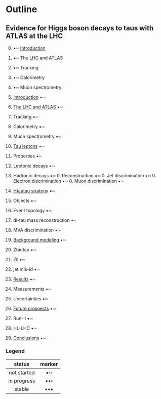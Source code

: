 # Outline

## Evidence for Higgs boson decays to taus with ATLAS at the LHC

0. :black_small_square::white_small_square::white_small_square: [Introduction](tex/introduction.tex)
0. :black_small_square::white_small_square::white_small_square: [The LHC and ATLAS](tex/)           
  0. :black_small_square::white_small_square::white_small_square: Tracking                          
  0. :black_small_square::white_small_square::white_small_square: Calorimetry                       
  0. :black_small_square::white_small_square::white_small_square: Muon spectrometry                 

0. [Introduction](tex/introduction.tex) :black_small_square::white_small_square::white_small_square:
0. [The LHC and ATLAS](tex/)            :black_small_square::white_small_square::white_small_square:
  0. Tracking                           :black_small_square::white_small_square::white_small_square:
  0. Calorimetry                        :black_small_square::white_small_square::white_small_square:
  0. Muon spectrometry                  :black_small_square::white_small_square::white_small_square:
0. [Tau leptons](tex/)                  :black_small_square::white_small_square::white_small_square:
  0. Properties                         :black_small_square::white_small_square::white_small_square:
  0. Leptonic decays                    :black_small_square::white_small_square::white_small_square:
  0. Hadronic decays                    :black_small_square::white_small_square::white_small_square:
    0. Reconstruction                   :black_small_square::white_small_square::white_small_square:
    0. Jet discrimination               :black_small_square::white_small_square::white_small_square:
    0. Electron discrimination          :black_small_square::white_small_square::white_small_square:
    0. Muon discrimination              :black_small_square::white_small_square::white_small_square:
0. [Htautau strategy](tex/)             :black_small_square::white_small_square::white_small_square:
  0. Objects                            :black_small_square::white_small_square::white_small_square:
  0. Event topology                     :black_small_square::white_small_square::white_small_square:
  0. di-tau mass reconstruction         :black_small_square::white_small_square::white_small_square:
  0. MVA discrimination                 :black_small_square::white_small_square::white_small_square:
0. [Background modeling](tex/)          :black_small_square::white_small_square::white_small_square:
  0. Ztautau                            :black_small_square::white_small_square::white_small_square:
  0. Zll                                :black_small_square::white_small_square::white_small_square:
  0. jet mis-id                         :black_small_square::white_small_square::white_small_square:
0. [Results](tex/)                      :black_small_square::white_small_square::white_small_square:
  0. Measurements                       :black_small_square::white_small_square::white_small_square:
  0. Uncertainties                      :black_small_square::white_small_square::white_small_square:
0. [Future prospects](tex/)             :black_small_square::white_small_square::white_small_square:
  0. Run-II                             :black_small_square::white_small_square::white_small_square:
  0. HL-LHC                             :black_small_square::white_small_square::white_small_square:
0. [Conclusions](tex/)                  :black_small_square::white_small_square::white_small_square:

### Legend

| status      | marker             |
|:-----------:|:------------------:|
| not started | :black_small_square::white_small_square::white_small_square: |
| in progress | :black_small_square::black_small_square::white_small_square: |
| stable      | :black_small_square::black_small_square::black_small_square: |

